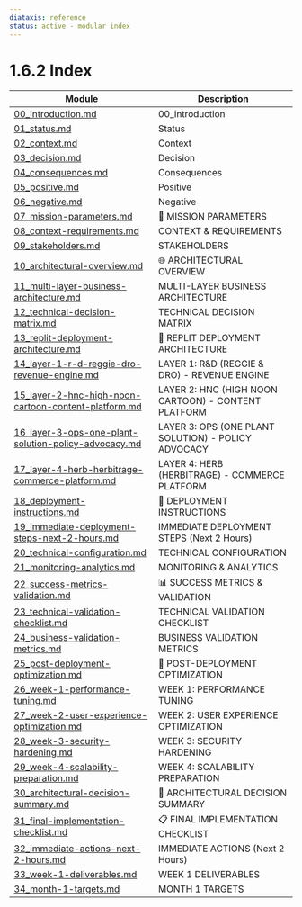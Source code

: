 ```yaml
---
diataxis: reference
status: active - modular index
---
```


# 1.6.2 Index

| Module | Description |
|--------|-------------|
| [00_introduction.md](00_introduction.md) | 00_introduction |
| [01_status.md](01_status.md) | Status |
| [02_context.md](02_context.md) | Context |
| [03_decision.md](03_decision.md) | Decision |
| [04_consequences.md](04_consequences.md) | Consequences |
| [05_positive.md](05_positive.md) | Positive |
| [06_negative.md](06_negative.md) | Negative |
| [07_mission-parameters.md](07_mission-parameters.md) | 🎯 MISSION PARAMETERS |
| [08_context-requirements.md](08_context-requirements.md) | CONTEXT & REQUIREMENTS |
| [09_stakeholders.md](09_stakeholders.md) | STAKEHOLDERS |
| [10_architectural-overview.md](10_architectural-overview.md) | 🌐 ARCHITECTURAL OVERVIEW |
| [11_multi-layer-business-architecture.md](11_multi-layer-business-architecture.md) | MULTI-LAYER BUSINESS ARCHITECTURE |
| [12_technical-decision-matrix.md](12_technical-decision-matrix.md) | TECHNICAL DECISION MATRIX |
| [13_replit-deployment-architecture.md](13_replit-deployment-architecture.md) | 🚀 REPLIT DEPLOYMENT ARCHITECTURE |
| [14_layer-1-r-d-reggie-dro-revenue-engine.md](14_layer-1-r-d-reggie-dro-revenue-engine.md) | LAYER 1: R&D (REGGIE & DRO) - REVENUE ENGINE |
| [15_layer-2-hnc-high-noon-cartoon-content-platform.md](15_layer-2-hnc-high-noon-cartoon-content-platform.md) | LAYER 2: HNC (HIGH NOON CARTOON) - CONTENT PLATFORM |
| [16_layer-3-ops-one-plant-solution-policy-advocacy.md](16_layer-3-ops-one-plant-solution-policy-advocacy.md) | LAYER 3: OPS (ONE PLANT SOLUTION) - POLICY ADVOCACY |
| [17_layer-4-herb-herbitrage-commerce-platform.md](17_layer-4-herb-herbitrage-commerce-platform.md) | LAYER 4: HERB (HERBITRAGE) - COMMERCE PLATFORM |
| [18_deployment-instructions.md](18_deployment-instructions.md) | 🔧 DEPLOYMENT INSTRUCTIONS |
| [19_immediate-deployment-steps-next-2-hours.md](19_immediate-deployment-steps-next-2-hours.md) | IMMEDIATE DEPLOYMENT STEPS (Next 2 Hours) |
| [20_technical-configuration.md](20_technical-configuration.md) | TECHNICAL CONFIGURATION |
| [21_monitoring-analytics.md](21_monitoring-analytics.md) | MONITORING & ANALYTICS |
| [22_success-metrics-validation.md](22_success-metrics-validation.md) | 📊 SUCCESS METRICS & VALIDATION |
| [23_technical-validation-checklist.md](23_technical-validation-checklist.md) | TECHNICAL VALIDATION CHECKLIST |
| [24_business-validation-metrics.md](24_business-validation-metrics.md) | BUSINESS VALIDATION METRICS |
| [25_post-deployment-optimization.md](25_post-deployment-optimization.md) | 🚀 POST-DEPLOYMENT OPTIMIZATION |
| [26_week-1-performance-tuning.md](26_week-1-performance-tuning.md) | WEEK 1: PERFORMANCE TUNING |
| [27_week-2-user-experience-optimization.md](27_week-2-user-experience-optimization.md) | WEEK 2: USER EXPERIENCE OPTIMIZATION |
| [28_week-3-security-hardening.md](28_week-3-security-hardening.md) | WEEK 3: SECURITY HARDENING |
| [29_week-4-scalability-preparation.md](29_week-4-scalability-preparation.md) | WEEK 4: SCALABILITY PREPARATION |
| [30_architectural-decision-summary.md](30_architectural-decision-summary.md) | 🎯 ARCHITECTURAL DECISION SUMMARY |
| [31_final-implementation-checklist.md](31_final-implementation-checklist.md) | 📋 FINAL IMPLEMENTATION CHECKLIST |
| [32_immediate-actions-next-2-hours.md](32_immediate-actions-next-2-hours.md) | IMMEDIATE ACTIONS (Next 2 Hours) |
| [33_week-1-deliverables.md](33_week-1-deliverables.md) | WEEK 1 DELIVERABLES |
| [34_month-1-targets.md](34_month-1-targets.md) | MONTH 1 TARGETS |
